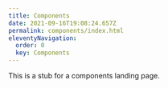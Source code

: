 ```yaml
---
title: Components
date: 2021-09-16T19:08:24.657Z
permalink: components/index.html
eleventyNavigation:
  order: 0
  key: Components
---
```

This is a stub for a components landing page.